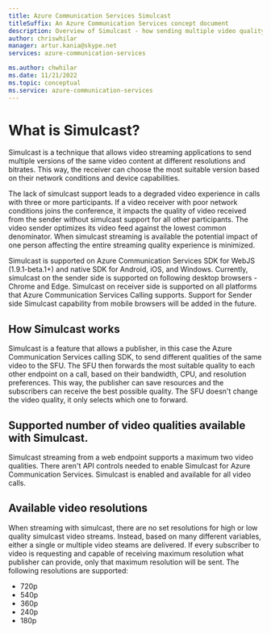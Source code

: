 ```yaml
---
title: Azure Communication Services Simulcast
titleSuffix: An Azure Communication Services concept document
description: Overview of Simulcast - how sending multiple video quality streams helps overall call quality
author: chriswhilar
manager: artur.kania@skype.net
services: azure-communication-services

ms.author: chwhilar
ms.date: 11/21/2022
ms.topic: conceptual
ms.service: azure-communication-services
---
```

# What is Simulcast?
Simulcast is a technique that allows video streaming applications to send multiple versions of the same video content at different resolutions and bitrates. This way, the receiver can choose the most suitable version based on their network conditions and device capabilities. 

The lack of simulcast support leads to a degraded video experience in calls with three or more participants. If a video receiver with poor network conditions joins the conference, it impacts the quality of video received from the sender without simulcast support for all other participants. The video sender optimizes its video feed against the lowest common denominator. When simulcast streaming is available the potential impact of one person affecting the entire streaming quality experience is minimized.

Simulcast is supported on Azure Communication Services SDK for WebJS (1.9.1-beta.1+) and native SDK for Android, iOS, and Windows. Currently, simulcast on the sender side is supported on following desktop browsers - Chrome and Edge. Simulcast on receiver side is supported on all platforms that Azure Communication Services Calling supports. Support for Sender side Simulcast capability from mobile browsers will be added in the future.

## How Simulcast works
Simulcast is a feature that allows a publisher, in this case the Azure Communication Services calling SDK, to send different qualities of the same video to the SFU. The SFU then forwards the most suitable quality to each other endpoint on a call, based on their bandwidth, CPU, and resolution preferences. This way, the publisher can save resources and the subscribers can receive the best possible quality. The SFU doesn't change the video quality, it only selects which one to forward.

## Supported number of video qualities available with Simulcast.
Simulcast streaming from a web endpoint supports a maximum two video qualities. There aren't API controls needed to enable Simulcast for Azure Communication Services. Simulcast is enabled and available for all video calls.

## Available video resolutions
When streaming with simulcast, there are no set resolutions for high or low quality simulcast video streams. Instead, based on many different variables, either a single or multiple video steams are delivered. If every subscriber to video is requesting and capable of receiving maximum resolution what publisher can provide, only that maximum resolution will be sent. The following resolutions are supported:
- 720p
- 540p
- 360p
- 240p
- 180p
